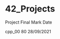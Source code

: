 # 42_Projects

Project                 Final Mark                  Date

cpp_00                80                               28/09/2021
